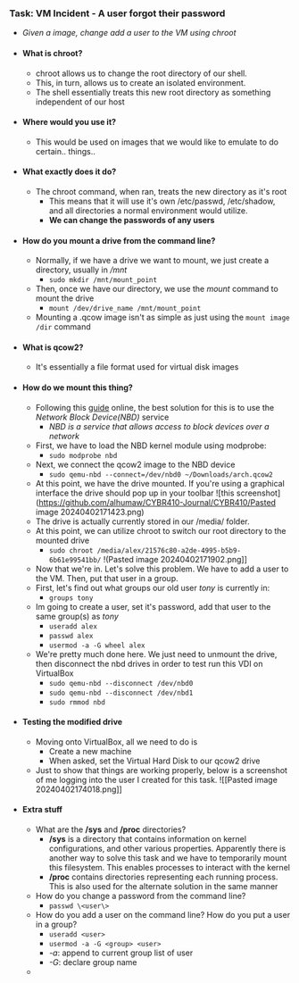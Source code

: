 ### Task: VM Incident - A user forgot their password
- *Given a image, change add a user to the VM using chroot*
- #### What is chroot?
	- chroot allows us to change the root directory of our shell.
	- This, in turn, allows us to create an isolated environment. 
	- The shell essentially treats this new root directory as something independent of our host 
- #### Where would you use it?
	- This would be used on images that we would like to emulate to do certain.. things..
- #### What exactly does it do?
	- The chroot command, when ran, treats the new directory as it's root
		- This means that it will use it's own /etc/passwd, /etc/shadow, and all directories a normal environment would utilize.
		- **We can change the passwords of any users** 
- #### How do you mount a drive from the command line?
	- Normally, if we have a drive we want to mount, we just create a directory, usually in */mnt*
		- ```sudo mkdir /mnt/mount_point```
	- Then, once we have our directory, we use the *mount* command to mount the drive
		- ```mount /dev/drive_name /mnt/mount_point```
	- Mounting a .qcow image isn't as simple as just using the ```mount image /dir``` command
- #### What is qcow2?
	- It's essentially a file format used for virtual disk images
- #### How do we mount this thing?
	- Following this [guide](https://www.baeldung.com/linux/mount-qcow2-image) online, the best solution for this is to use the *Network Block Device(NBD)* service
		- *NBD is a service that allows access to block devices over a network*
	- First, we have to load the NBD kernel module using modprobe:
		- ```sudo modprobe nbd```
	- Next, we connect the qcow2 image to the NBD device
		- ```sudo qemu-nbd --connect=/dev/nbd0 ~/Downloads/arch.qcow2```
	- At this point, we have the drive mounted. If you're using a graphical interface the drive should pop up in your toolbar
	 ![this screenshot](https://github.com/alhumaw/CYBR410-Journal/CYBR410/Pasted image 20240402171423.png)
	 - The drive is actually currently stored in our /media/ folder.
	 - At this point, we can utilize chroot to switch our root directory to the mounted drive
		 - ```sudo chroot /media/alex/21576c80-a2de-4995-b5b9-6b61e99541bb/```
 !(Pasted image 20240402171902.png]]
	 - Now that we're in. Let's solve this problem. We have to add a user to the VM. Then, put that user in a group.
	 - First, let's find out what groups our old user *tony* is currently in:
		 - ```groups tony```
	- Im going to create a user, set it's password, add that user to the same group(s) as *tony*
		- ```useradd alex```
		- ```passwd alex```
		- ```usermod -a -G wheel alex```
	- We're pretty much done here. We just need to unmount the drive, then disconnect the nbd drives in order to test run this VDI on VirtualBox
		- ```sudo qemu-nbd --disconnect /dev/nbd0```
		- ```sudo qemu-nbd --disconnect /dev/nbd1```
		- ```sudo rmmod nbd```
- #### Testing the modified drive
	- Moving onto VirtualBox, all we need to do is 
		- Create a new machine
		- When asked, set the Virtual Hard Disk to our qcow2 drive
	- Just to show that things are working properly, below is a screenshot of me logging into the user I created for this task.
![[Pasted image 20240402174018.png]]

- #### Extra stuff
	- What are the **/sys** and **/proc** directories?
		- **/sys** is a directory that contains information on kernel configurations, and other various properties. Apparently there is another way to solve this task and we have to temporarily mount this filesystem. This enables processes to interact with the kernel
		- **/proc** contains directories representing each running process. This is also used for the alternate solution in the same manner
	- How do you change a password from the command line?
		- ```passwd \<user\>```
	- How do you add a user on the command line? How do you put a user in a group?
		- ```useradd <user>```
		- ```usermod -a -G <group> <user>```
		- *-a*: append to current group list of user
		- *-G*: declare group name
	- 
